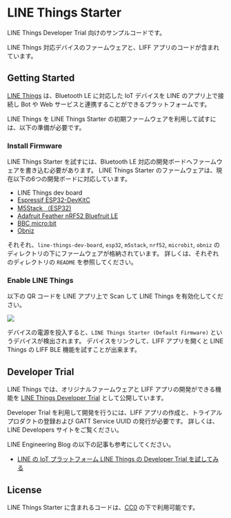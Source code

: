 # LINE Things Starter

LINE Things Developer Trial 向けのサンプルコードです。

LINE Things 対応デバイスのファームウェアと、LIFF アプリのコードが含まれています。

## Getting Started

[LINE Things](https://developers.line.biz/ja/docs/line-things/) は、Bluetooth LE に対応した IoT デバイスを LINE のアプリ上で接続し Bot や Web サービスと連携することができるプラットフォームです。

LINE Things を LINE Things Starter の初期ファームウェアを利用して試すには、以下の準備が必要です。

### Install Firmware

LINE Things Starter を試すには、Bluetooth LE 対応の開発ボードへファームウェアを書き込む必要があります。
LINE Things Starter のファームウェアは、現在以下の6つの開発ボードに対応しています。

- LINE Things dev board
- [Espressif ESP32-DevKitC](https://www.espressif.com/en/products/hardware/esp32-devkitc/overview)
- [M5Stack （ESP32)](http://m5stack.com/)
- [Adafruit Feather nRF52 Bluefruit LE](https://www.adafruit.com/product/3406)
- [BBC micro:bit](https://microbit.org/)
- [Obniz](https://obniz.io/)

それそれ、`line-things-dev-board`, `esp32`, `m5stack`, `nrf52`, `microbit`, `obniz` のディレクトリの下にファームウェアが格納されています。
詳しくは、それぞれのディレクトリの `README` を参照してください。

### Enable LINE Things

以下の QR コードを LINE アプリ上で Scan して LINE Things を有効化してください。

![](https://developers.line.biz/media/line-things/qr_code-311f3503.png)

デバイスの電源を投入すると、`LINE Things Starter (Default Firmware)` というデバイスが検出されます。
デバイスをリンクして、LIFF アプリを開くと LINE Things の LIFF BLE 機能を試すことが出来ます。

## Developer Trial

LINE Things では、オリジナルファームウェアと LIFF アプリの開発ができる機能を [LINE Things Developer Trial](https://developers.line.biz/ja/docs/line-things/about-line-things-trial/)
 として公開しています。

Developer Trial を利用して開発を行うには、LIFF アプリの作成と、トライアルプロダクトの登録および GATT Service UUID の発行が必要です。
詳しくは、LINE Developers サイトをご覧ください。

LINE Engineering Blog の以下の記事も参考にしてください。

- [LINE の IoT プラットフォーム LINE Things の Developer Trial を試してみる](https://engineering.linecorp.com/ja/blog/line-things-developer-trial/)

## License

LINE Things Starter に含まれるコードは、[CC0](http://creativecommons.org/publicdomain/zero/1.0/) の下で利用可能です。
